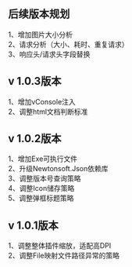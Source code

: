 ## 后续版本规划
1、增加图片大小分析  
2、请求分析（大小、耗时、重复请求）  
3、响应头/请求头字段替换  
## v 1.0.3版本
1、增加vConsole注入  
2、调整html文档判断标准  
## v 1.0.2版本
1、增加Exe可执行文件  
2、升级Newtonsoft.Json依赖库  
3、调整版本号查询策略  
4、调整Icon储存策略  
5、调整弹框标题策略  
## v 1.0.1版本
1、调整整体插件缩放，适配高DPI  
2、调整File映射文件路径异常的策略

